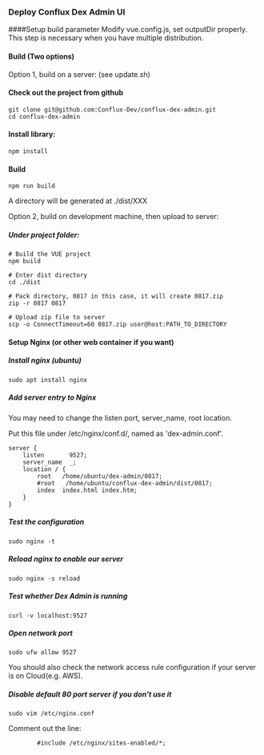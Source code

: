 ### Deploy Conflux Dex Admin UI

####Setup build parameter
Modify vue.config.js, set outputDir properly. 
This step is necessary when you have multiple distribution.
#### Build (Two options) 
Option 1, build on a server: (see update.sh)
#### Check out the project from github
```
git clone git@github.com:Conflux-Dev/conflux-dex-admin.git
cd conflux-dex-admin
```
#### Install library:
```
npm install
```
#### Build
```
npm run build
```
A directory will be generated at ./dist/XXX

Option 2, build on development machine, then upload to server:
##### Under project folder:
```
# Build the VUE project
npm build 

# Enter dist directory
cd ./dist

# Pack directory, 0817 in this case, it will create 0817.zip
zip -r 0817 0817

# Upload zip file to server
scp -o ConnectTimeout=60 0817.zip user@host:PATH_TO_DIRECTORY
```
#### Setup Nginx (or other web container if you want)
##### Install nginx (ubuntu)
```
sudo apt install nginx
```
##### Add server entry to Nginx
You may need to change the listen port, server_name, root location.

Put this file under /etc/nginx/conf.d/, named as 'dex-admin.conf'.
```
server {
    listen       9527;
    server_name  _;
    location / {
        root   /home/ubuntu/dex-admin/0817;
        #root   /home/ubuntu/conflux-dex-admin/dist/0817;
        index  index.html index.htm;
    }
}
```
##### Test the configuration
```
sudo nginx -t
```
##### Reload nginx to enable our server
```
sudo nginx -s reload
```
##### Test whether Dex Admin is running
```
curl -v localhost:9527
```
##### Open network port
```
sudo ufw allow 9527
```
You should also check the network access
 rule configuration if your server is on Cloud(e.g. AWS).

##### Disable default 80 port server if you don't use it
```
sudo vim /etc/nginx.conf
``` 
Comment out the line:
```
        #include /etc/nginx/sites-enabled/*;
``` 